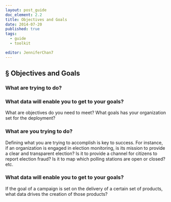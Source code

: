 ```yaml
---
layout: post_guide
doc_element: 2.2
title: Objectives and Goals
date: 2014-07-20
published: true
tags:
  - guide
  - toolkit

editor: JenniferChan7
---
```


## &sect; Objectives and Goals



### What are trying to do?

### What data will enable you to get to your goals?

What are objectives do you need to meet? What goals has your organization set for the deployment?

### What are you trying to do?

Defining what you are trying to accomplish is key to success. For instance, if an organization is engaged in election monitoring, is its mission to provide a clear and transparent election? Is it to provide a channel for citizens to report election fraud? Is it to map which polling stations are open or closed? etc.

### What data will enable you to get to your goals?

If the goal of a campaign is set on the delivery of a certain set of products, what data drives the creation of those products?

